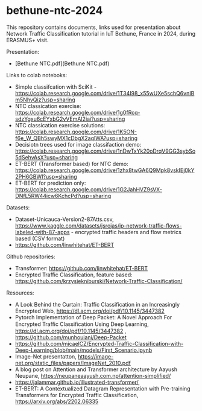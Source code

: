 # bethune-ntc-2024

This repository contains documents, links used for presentation about Network Traffic Classification tutorial in IuT Bethune, France in 2024, during ERASMUS+ visit.

Presentation:
 
 * [Bethune NTC.pdf](Bethune NTC.pdf)
 
Links to colab noteboks:
 * Simple classifcation with SciKit - https://colab.research.google.com/drive/1T34I98_x55wUXe5schQ6vnIBm5NhvQiz?usp=sharing
 * NTC classication exercise: https://colab.research.google.com/drive/1g0fRcq-sdzYgxu6cEYxbG2vVEmAI2iai?usp=sharing
 * NTC classication exercise solutions:  https://colab.research.google.com/drive/1K5ON-f6e_W_QBh5swyMX1cDbgX2aqlWA?usp=sharing
 * Decisiotn trees used for image classifaction demo: https://colab.research.google.com/drive/1nDwTxYk20oDrqV9GG3sybSo5dSehvAsX?usp=sharing
 * ET-BERT (Transformer based) for NTC demo: https://colab.research.google.com/drive/1zhx8twGA6Q9Mpk8vskIEj0kY2PH6GBWI?usp=sharing
 * ET-BERT for prediction only: https://colab.research.google.com/drive/1G2JahHVZ9sVX-DNfL5RW44icw6KchcPd?usp=sharing

Datasets:

 * Dataset-Unicauca-Version2-87Atts.csv, https://www.kaggle.com/datasets/jsrojas/ip-network-traffic-flows-labeled-with-87-apps - encrypted traffic headers and flow metrics based (CSV format)
 * https://github.com/linwhitehat/ET-BERT

Github repositories:

 * Transformer: https://github.com/linwhitehat/ET-BERT
 * Encrypted Traffic Classification, feature based: https://github.com/krzysiekniburski/Network-Traffic-Classification/

Resources:

* A Look Behind the Curtain: Traffic Classification in an Increasingly Encrypted Web, https://dl.acm.org/doi/pdf/10.1145/3447382
* Pytorch Implementation of Deep Packet: A Novel Approach For Encrypted Traﬃc Classiﬁcation Using Deep Learning, https://dl.acm.org/doi/pdf/10.1145/3447382 , https://github.com/munhouiani/Deep-Packet
* https://github.com/micaelCZ/Encrypted-Traffic-Classification-with-Deep-Learning/blob/main/models/First_Scenario.ipynb
* Image-Net presentatton, https://image-net.org/static_files/papers/ImageNet_2010.pdf
* A blog post on Attention and Transformer architecture by Aayush Neupane, https://neupaneaayush.com.np/attention-simplified/
* https://jalammar.github.io/illustrated-transformer/,
* ET-BERT: A Contextualized Datagram Representation with Pre-training Transformers for Encrypted Traffic Classification, https://arxiv.org/abs/2202.06335
